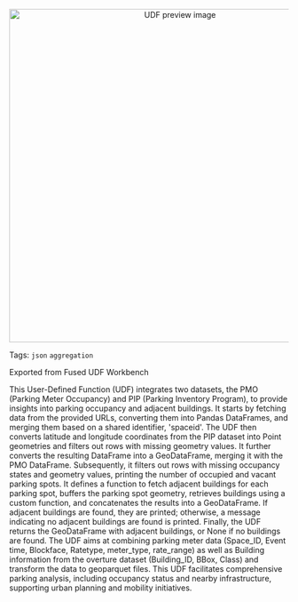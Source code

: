 <!--fused:preview-->
<p align="center"><img src="https://luke2019-eng.github.io/Fused-LA_parking_occupancy/LA_Fused.png" width="600" alt="UDF preview image"></p>

<!--fused:tags-->
Tags: `json` `aggregation`

<!--fused:readme-->
Exported from Fused UDF Workbench

This User-Defined Function (UDF) integrates two datasets, the PMO (Parking Meter Occupancy) and PIP (Parking Inventory Program), to provide insights into parking occupancy and adjacent buildings. It starts by fetching data from the provided URLs, converting them into Pandas DataFrames, and merging them based on a shared identifier, 'spaceid'. The UDF then converts latitude and longitude coordinates from the PIP dataset into Point geometries and filters out rows with missing geometry values. It further converts the resulting DataFrame into a GeoDataFrame, merging it with the PMO DataFrame. Subsequently, it filters out rows with missing occupancy states and geometry values, printing the number of occupied and vacant parking spots. It defines a function to fetch adjacent buildings for each parking spot, buffers the parking spot geometry, retrieves buildings using a custom function, and concatenates the results into a GeoDataFrame. If adjacent buildings are found, they are printed; otherwise, a message indicating no adjacent buildings are found is printed. Finally, the UDF returns the GeoDataFrame with adjacent buildings, or None if no buildings are found. The UDF aims at combining parking meter data (Space_ID, Event time, Blockface, Ratetype, meter_type, rate_range) as well as Building information from the overture dataset (Building_ID, BBox, Class) and transform the data to geoparquet files. This UDF facilitates comprehensive parking analysis, including occupancy status and nearby infrastructure, supporting urban planning and mobility initiatives.
